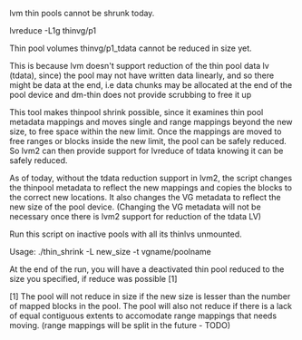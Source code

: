 lvm thin pools cannot be shrunk today.

lvreduce -L1g thinvg/p1

  Thin pool volumes thinvg/p1_tdata cannot be reduced in size yet.

This is because lvm doesn't support reduction of the thin pool data lv (tdata), since) 
the pool may not have written data linearly, and so there might be data at 
the end, i.e data chunks may be allocated at the end of the pool device 
and dm-thin does not provide scrubbing to free it up

This tool makes thinpool shrink possible, since it examines thin pool metadata mappings and moves single and range mappings beyond the new size, to free space within the new limit. Once the mappings are moved to free ranges or blocks inside the new  limit, the pool can be safely reduced. So lvm2 can then provide
support for lvreduce of tdata knowing it can be safely reduced.

As of today, without the tdata reduction support in lvm2, the script changes the thinpool metadata to reflect the new mappings and copies the blocks to the correct new locations. It also changes the VG metadata to reflect the new size of the pool device. (Changing the VG metadata will not be necessary once there is 
lvm2 support for reduction of the tdata LV)

Run this script on inactive pools with all its thinlvs unmounted.

Usage:
./thin_shrink -L new_size -t vgname/poolname

At the end of the run, you will have a deactivated thin pool reduced to the size you specified, if reduce was possible [1]

[1] The pool will not reduce in size if the new size is lesser than the number of
mapped blocks in the pool. The pool will also not reduce if there is a lack of equal contiguous extents to 
accomodate range mappings that needs moving. (range mappings will be split in the future - TODO)


